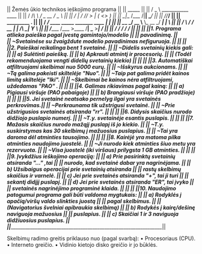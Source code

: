 ||					Žemės ūkio technikos ieškojimo programa                 ||
||	            _____                               	              ||
||	           /  _  \    ___________  ____         	              ||
||	          /  /_\  \  / ___\_  __ \/  _ \        	              ||
||	         /    |    \/ /_/  >  | \(  <_> )       	              ||
||	         \____|__  /\___  /|__|   \____/        	              ||
||	                 \//_____/                      	              ||
||	    _________                           .__       	            ||
||	   /   _____/ ____ _____ _______   ____ |  |__  	              ||
||	   \_____  \_/ __ \\__  \\_  __ \_/ ___\|  |  \ 	              ||
||	   /        \  ___/ / __ \|  | \/\  \___|   Y  \	              ||
||	  /_______  /\___  >____  /__|    \___  >___|  /	              ||
||	          \/     \/     \/            \/     \/  	              ||
||								                                                  ||
||1. Programa atlieka paieška pagal įvestą gamintojo/modelio        ||
||       pavadinimą.                                                ||                                                
||	~Svetainėse su žvaigždute modelio pavadinimas nefiguruoja.      ||
||								                                                  ||
||2. Paieškai reikalinga bent 1 svetainė.			                      ||
||	~Didelis svetainių kiekis gali:				                          ||
||		a) Sulėtinti paiešką.				                                  ||
||		b) Apkrauti atmintį ir procesorių.		                        ||
||	(Todėl rekomenduojama vengti didelių svetainių kiekio)          ||
||								                                                  ||
||3. Automatiškai atfiltruojami skelbimai nuo 5000 eurų.            ||
||      ~Išskyrus aukcionams.  	                                    ||
||	~Tą galima pakeisti skiltelėje "Nuo".			                      ||
||	~Taip pat galima pridėt kainos limitą skiltelėje "Iki".	        ||
||	~Skelbimai be kainos nėra atfiltruojami, uždedamas "PAO"  .     ||
||								                                                  ||
||4. Galimas rikiavimas pagal kainą:				                        ||
||		a) Pigiausi viršuje (PAO pabaigoje)	    	                    ||
||		b) Brangiausi viršuje (PAO pradžioje)		                      ||
||								                                                  ||
||5. Jei svetainė neatsako pernelyg ilgai yra svetainės perkrovimas.||
||	~Perkraunama tik užstrigusi svetainė.			                      ||
||	~Prie užstrigusios svetainės atsiranda "rr".		                ||
||								                                                  ||
||6. Didysis skaičius nurodo didžiojo puslapio numerį.	  	        ||
||	~T.y. svetainėje esantis puslapis.			                        ||
||								                                                  ||
||7. Mažasis skaičius nurodo mažąjį puslapį iš jo kiekio.	          ||
||	~T.y. suskirstymas kas 30 skelbimų į mažuosius puslapius.       ||
||	~Tai yra daroma dėl atminties tausojimo.		                    ||
||								                                                  ||
||8. Kairėjė yra matoma pilka atminties naudojimo juostelė.	        ||
||	~Ji nurodo kiek atminties šiuo metu yra rezervuota.	            ||
||	~Visa juostelė (iki viršaus) prilygsta 1 GB atminties.	        ||
||								                                                  ||
||9. Įvykdžius ieškojimo operaciją:				                          ||
||		a) Prie pasirinktų svetainių atsiranda "..." ,tai             ||
||			nurodo, kad svetainė dabar yra nagrinėjama.                 ||
||		b) Užsibaigus operacijai prie svetainių atsiranda             ||
||			rastų skelbimų skaičius ir varnelė.	                        ||
||		c) Jei prie svetainės atsiranda "+", tai ji turi              ||
||			sekantį didįjį puslapį.			                                ||
||		d) Jei prie svetainės atsiranda "ER", tai įvyko	              ||
||			svetainės nagrinėjimo programinė klaida.                    ||
||								                                                  ||
||10. Naudojimo patogumui programa gali būti valdoma mygtukais:     ||
||		a) Rodyklės į apačią/viršų valdo slinkties juostą             ||
||			pagal skelbimus.			                                      ||
||			(Navigatorius švelniai apibraukia skelbimą)                 ||
||		b) Rodykės į kairę/dešinę naviguoja mažuosius                 ||
||			puslapius.				                                          ||
||		c) Skaičiai 1 ir 3 naviguoja didžiuosius puslapius.           ||
||__________________________________________________________________||

Skelbimų radimo greitis priklauso nuo (pagal svarbą):
• Procesoriaus (CPU).
• Interneto greičio.
• Vidinio kietojo disko greičio ir jo būklės.
